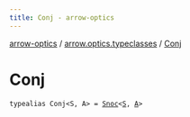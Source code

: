 ```yaml
---
title: Conj - arrow-optics
---
```


[arrow-optics](../index.html) / [arrow.optics.typeclasses](index.html) / [Conj](./-conj.html)

# Conj

`typealias Conj<S, A> = `[`Snoc`](-snoc/index.html)`<`[`S`](-conj.html#S)`, `[`A`](-conj.html#A)`>`